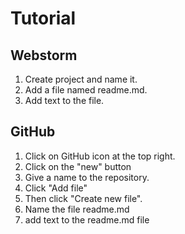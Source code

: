 # Tutorial
## Webstorm
1. Create project and name it.
2. Add a file named readme.md.
3. Add text to the file.
## GitHub 
1. Click on GitHub icon at the top right.
2. Click on the "new" button
3. Give a name to the repository.
4. Click "Add file"
5. Then click "Create new file".
6. Name the file readme.md
7. add text to the readme.md file
